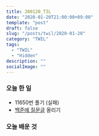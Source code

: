 ```yaml
---
title: 200120_TIL
date: "2020-01-20T21:00:00+09:00"
template: "post"
draft: false
slug: "/posts/twil/2020-01-20"
category: "TWIL"
tags:
  - "TWIL"
  - "Hidden"
description: ""
socialImage: ""
---
```


### 오늘 한 일

- 11650번 풀기 (실패)
- [백준에 질문글](https://www.acmicpc.net/board/view/45486) 올리기

### 오늘 배운 것
